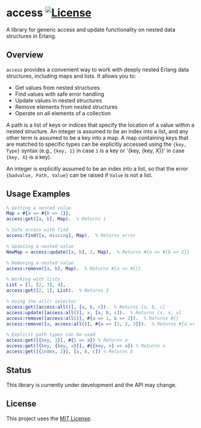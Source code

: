 # access [![License][license-img]][license]

A library for generic access and update functionality on nested data structures
in Erlang.

## Overview

`access` provides a convenient way to work with deeply nested Erlang data
structures, including maps and lists. It allows you to:

- Get values from nested structures
- Find values with safe error handling
- Update values in nested structures
- Remove elements from nested structures
- Operate on all elements of a collection

A path is a list of keys or indices that specify the location of a value within
a nested structure. An integer is assumed to be an index into a list, and any
other term is assumed to be a key into a map. A map containing keys that are
matched to specific types can be explicitly accessed using the `{key, Type}`
syntax (e.g., `{key, 1}` in case `1` is a key or '{key, {key, X}}' in case
`{key, X}` is a key).

An integer is explicitly assumed to be an index into a list, so that the error
`{badvalue, Path, Value}` can be raised if `Value` is not a list.

## Usage Examples

```erlang
% Getting a nested value
Map = #{a => #{b => 1}},
access:get([a, b], Map).  % Returns 1

% Safe access with find
access:find([a, missing], Map).  % Returns error

% Updating a nested value
NewMap = access:update([a, b], 2, Map),  % Returns #{a => #{b => 2}}

% Removing a nested value
access:remove([a, b], Map).  % Returns #{a => #{}}

% Working with lists
List = [1, [2, 3], 4],
access:get([2, 1], List).  % Returns 2

% Using the all() selector
access:get([access:all()], [a, b, c]).  % Returns [a, b, c]
access:update([access:all()], x, [a, b, c]).  % Returns [x, x, x]
access:remove([access:all()], #{a => 1, b => 2}).  % Returns #{}
access:remove([a, access:all()], #{a => [1, 2, 3]}).  % Returns #{a => []}

% Explicit path types can be used
access:get([{key, 1}], #{1 => a}) % Returns a
access:get([{key, {key, x}}], #{{key, x} => a}) % Returns a
access:get([{index, 2}], [a, b, c]) % Returns b
```

## Status

This library is currently under development and the API may change.

## License

This project uses the [MIT License][license].

[license]: LICENSE.md
[license-img]: https://img.shields.io/badge/license-MIT-blue.svg
